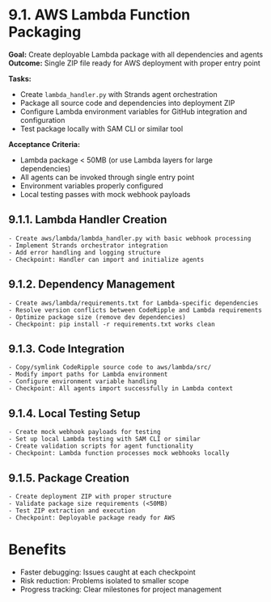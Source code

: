 # 9.1. AWS Lambda Function Packaging
**Goal:** Create deployable Lambda package with all dependencies and agents
**Outcome:** Single ZIP file ready for AWS deployment with proper entry point

**Tasks:**
- Create `lambda_handler.py` with Strands agent orchestration
- Package all source code and dependencies into deployment ZIP
- Configure Lambda environment variables for GitHub integration and configuration
- Test package locally with SAM CLI or similar tool

**Acceptance Criteria:**
- Lambda package < 50MB (or use Lambda layers for large dependencies)
- All agents can be invoked through single entry point
- Environment variables properly configured
- Local testing passes with mock webhook payloads


##  9.1.1. Lambda Handler Creation

    - Create aws/lambda/lambda_handler.py with basic webhook processing
    - Implement Strands orchestrator integration
    - Add error handling and logging structure
    - Checkpoint: Handler can import and initialize agents

## 9.1.2. Dependency Management

    - Create aws/lambda/requirements.txt for Lambda-specific dependencies
    - Resolve version conflicts between CodeRipple and Lambda requirements
    - Optimize package size (remove dev dependencies)
    - Checkpoint: pip install -r requirements.txt works clean

## 9.1.3. Code Integration

    - Copy/symlink CodeRipple source code to aws/lambda/src/
    - Modify import paths for Lambda environment
    - Configure environment variable handling
    - Checkpoint: All agents import successfully in Lambda context

## 9.1.4. Local Testing Setup

    - Create mock webhook payloads for testing
    - Set up local Lambda testing with SAM CLI or similar
    - Create validation scripts for agent functionality
    - Checkpoint: Lambda function processes mock webhooks locally

 ## 9.1.5. Package Creation

    - Create deployment ZIP with proper structure
    - Validate package size requirements (<50MB)
    - Test ZIP extraction and execution
    - Checkpoint: Deployable package ready for AWS

# Benefits
- Faster debugging: Issues caught at each checkpoint
- Risk reduction: Problems isolated to smaller scope
- Progress tracking: Clear milestones for project management